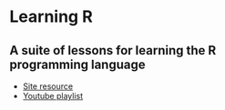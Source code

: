 # Learning R 

## A suite of lessons for learning the R programming language

* [Site resource](https://jcoliver.github.io/learn-r/index.html)
* [Youtube playlist](https://www.youtube.com/playlist?list=PL6FsZxVq54ERrlMRNE5aq2qUFH042fbuM)
